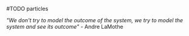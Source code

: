 #TODO
particles

_"We don't try to model the outcome of the system, we try to model the system and see its outcome"_ - Andre LaMothe
